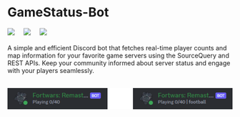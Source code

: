 # GameStatus-Bot

<div>
    <img src="https://img.shields.io/badge/Node.js-339933.svg?style=for-the-badge&logo=nodedotjs&logoColor=white" style="padding-right: 16px;">
    <img src="https://img.shields.io/badge/Steam-000000.svg?style=for-the-badge&logo=Steam&logoColor=white" style="padding-right: 16px;">
    <img src="https://img.shields.io/badge/Discord-5865F2.svg?style=for-the-badge&logo=Discord&logoColor=white">
</div>
<br>
A simple and efficient Discord bot that fetches real-time player counts and map information for your favorite game servers using the SourceQuery and REST APIs. Keep your community informed about server status and engage with your players seamlessly.
<br><br>
<p align="center">
    <img src="./assets/server-bot.png" style="align: right;" >
</p>
